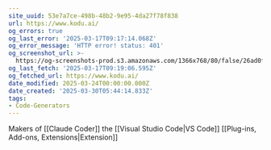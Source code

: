```yaml
---
site_uuid: 53e7a7ce-498b-48b2-9e95-4da27f78f838
url: https://www.kodu.ai/
og_errors: true
og_last_error: '2025-03-17T09:17:14.068Z'
og_error_message: 'HTTP error! status: 401'
og_screenshot_url: >-
  https://og-screenshots-prod.s3.amazonaws.com/1366x768/80/false/26ad0f36ac6691f9b00649b4352c5579473b239fe2296eb93ec0da40c8eb89f3.jpeg
og_last_fetch: '2025-03-17T09:19:06.595Z'
og_fetched_url: https://www.kodu.ai/
date_modified: 2025-03-24T00:00:00.000Z
date_created: '2025-03-30T05:44:14.833Z'
tags:
- Code-Generators
---
```









Makers of [[Claude Coder]] the [[Visual Studio Code|VS Code]] [[Plug-ins,  Add-ons,  Extensions|Extension]]
